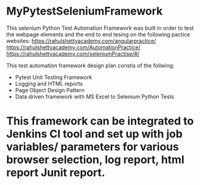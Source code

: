 # MyPytestSeleniumFramework

This selenium Python Test Automation Framework was built in order to test the webpage elements and the end to end tesing on the following pactice websites:
https://rahulshettyacademy.com/angularpractice/
https://rahulshettyacademy.com/AutomationPractice/
https://rahulshettyacademy.com/seleniumPractise/#/

This test automation framework design plan constis of the follwing:
* Pytest Unit Testing Framework
* Logging and HTML reports
* Page Object Design Pattern
* Data driven framework with MS Excel to Selenium Python Tests

# This framework can be integrated to Jenkins CI tool and set up with job variables/ parameters for various browser selection, log report, html report Junit report.
